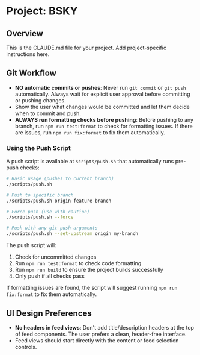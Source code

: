 # Project: BSKY

## Overview

This is the CLAUDE.md file for your project. Add project-specific instructions here.

## Git Workflow

- **NO automatic commits or pushes**: Never run `git commit` or `git push` automatically. Always wait for explicit user approval before committing or pushing changes.
- Show the user what changes would be committed and let them decide when to commit and push.
- **ALWAYS run formatting checks before pushing**: Before pushing to any branch, run `npm run test:format` to check for formatting issues. If there are issues, run `npm run fix:format` to fix them automatically.

### Using the Push Script

A push script is available at `scripts/push.sh` that automatically runs pre-push checks:

```bash
# Basic usage (pushes to current branch)
./scripts/push.sh

# Push to specific branch
./scripts/push.sh origin feature-branch

# Force push (use with caution)
./scripts/push.sh --force

# Push with any git push arguments
./scripts/push.sh --set-upstream origin my-branch
```

The push script will:
1. Check for uncommitted changes
2. Run `npm run test:format` to check code formatting
3. Run `npm run build` to ensure the project builds successfully
4. Only push if all checks pass

If formatting issues are found, the script will suggest running `npm run fix:format` to fix them automatically.

## UI Design Preferences

- **No headers in feed views**: Don't add title/description headers at the top of feed components. The user prefers a clean, header-free interface.
- Feed views should start directly with the content or feed selection controls.

